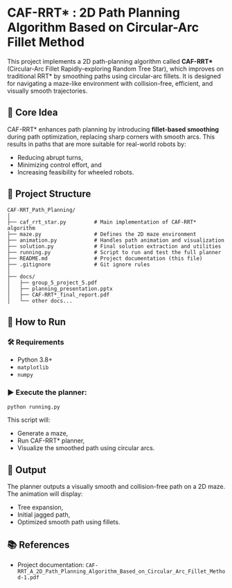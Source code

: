 # CAF-RRT* : 2D Path Planning Algorithm Based on Circular-Arc Fillet Method

This project implements a 2D path-planning algorithm called **CAF-RRT\*** (Circular-Arc Fillet Rapidly-exploring Random Tree Star), which improves on traditional RRT* by smoothing paths using circular-arc fillets. It is designed for navigating a maze-like environment with collision-free, efficient, and visually smooth trajectories.

## 🧠 Core Idea

CAF-RRT\* enhances path planning by introducing **fillet-based smoothing** during path optimization, replacing sharp corners with smooth arcs. This results in paths that are more suitable for real-world robots by:
- Reducing abrupt turns,
- Minimizing control effort, and
- Increasing feasibility for wheeled robots.

## 📁 Project Structure

```
CAF-RRT_Path_Planning/
│
├── caf_rrt_star.py         # Main implementation of CAF-RRT* algorithm
├── maze.py                 # Defines the 2D maze environment
├── animation.py            # Handles path animation and visualization
├── solution.py             # Final solution extraction and utilities
├── running.py              # Script to run and test the full planner
├── README.md               # Project documentation (this file)
├── .gitignore              # Git ignore rules
│
├── docs/                   
│   ├── group_5_project_5.pdf
│   ├── planning_presentation.pptx
│   ├── CAF-RRT*_final_report.pdf
│   └── other docs...
```

## 🚀 How to Run

### 🛠 Requirements

- Python 3.8+
- `matplotlib`
- `numpy`

### ▶️ Execute the planner:

```bash
python running.py
```

This script will:
- Generate a maze,
- Run CAF-RRT* planner,
- Visualize the smoothed path using circular arcs.

## 🧪 Output

The planner outputs a visually smooth and collision-free path on a 2D maze. The animation will display:
- Tree expansion,
- Initial jagged path,
- Optimized smooth path using fillets.

<!-- ## 📊 Example Visualizations

> _(Add generated PNGs if desired)_ -->

## 📚 References

- Project documentation: `CAF-RRT_A_2D_Path_Planning_Algorithm_Based_on_Circular_Arc_Fillet_Method-1.pdf`
<!-- - ENPM 661 - Planning for Autonomous Robots (Fall 2024)
- RRT* base algorithm from: Karaman & Frazzoli (2011)

## 👨‍💻 Author

**Naga Venkata Siva Sai Gopal Kambhampati**  
University of Maryland, College Park  
M.Eng. in Robotics Engineering

## 📌 License

This project is for academic use. Feel free to fork, contribute, or adapt with credit. -->